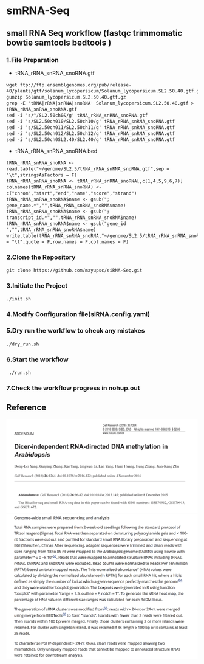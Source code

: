 # smRNA-Seq
## small RNA Seq workflow (fastqc trimmomatic bowtie samtools bedtools )

### 1.File Preparation

* tRNA_rRNA_snRNA_snoRNA.gtf
```
wget ftp://ftp.ensemblgenomes.org/pub/release-40/plants/gtf/solanum_lycopersicum/Solanum_lycopersicum.SL2.50.40.gtf.gz
gunzip Solanum_lycopersicum.SL2.50.40.gtf.gz
grep -E 'tRNA|rRNA|snRNA|snoRNA' Solanum_lycopersicum.SL2.50.40.gtf > tRNA_rRNA_snRNA_snoRNA.gtf
sed -i 's/^/SL2.50ch0&/g' tRNA_rRNA_snRNA_snoRNA.gtf
sed -i 's/SL2.50ch010/SL2.50ch10/g' tRNA_rRNA_snRNA_snoRNA.gtf 
sed -i 's/SL2.50ch011/SL2.50ch11/g' tRNA_rRNA_snRNA_snoRNA.gtf 
sed -i 's/SL2.50ch012/SL2.50ch12/g' tRNA_rRNA_snRNA_snoRNA.gtf
sed -i 's/SL2.50ch0SL2.40/SL2.40/g' tRNA_rRNA_snRNA_snoRNA.gtf

```
* tRNA_rRNA_snRNA_snoRNA.bed
```
tRNA_rRNA_snRNA_snoRNA <- read.table("~/genome/SL2.5/tRNA_rRNA_snRNA_snoRNA.gtf",sep = "\t",stringsAsFactors = F)
tRNA_rRNA_snRNA_snoRNA <- tRNA_rRNA_snRNA_snoRNA[,c(1,4,5,9,6,7)]
colnames(tRNA_rRNA_snRNA_snoRNA) <- c("chrom","start","end","name","score","strand")
tRNA_rRNA_snRNA_snoRNA$name <- gsub("; gene_name.*","",tRNA_rRNA_snRNA_snoRNA$name)
tRNA_rRNA_snRNA_snoRNA$name <- gsub("; transcript_id.*","",tRNA_rRNA_snRNA_snoRNA$name)
tRNA_rRNA_snRNA_snoRNA$name <- gsub("gene_id ","",tRNA_rRNA_snRNA_snoRNA$name)
write.table(tRNA_rRNA_snRNA_snoRNA,"~/genome/SL2.5/tRNA_rRNA_snRNA_snoRNA.bed",sep = "\t",quote = F,row.names = F,col.names = F)

```

### 2.Clone the Repository

```
git clone https://github.com/mayupsc/siRNA-Seq.git
```

### 3.Initiate the Project

```
./init.sh
```
### 4.Modify Configuration file(siRNA.config.yaml) 

### 5.Dry run the workflow to check any mistakes

```
./dry_run.sh
```
### 6.Start the workflow

```
 ./run.sh
```

### 7.Check the workflow progress in nohup.out
## Reference
![paper](https://github.com/mayupsc/siRNA-Seq/blob/master/images/paper.jpeg)
![paper](https://github.com/mayupsc/siRNA-Seq/blob/master/images/method.jpeg)


